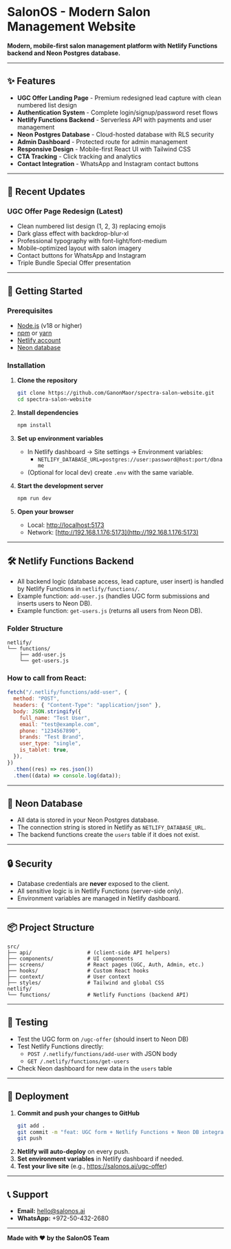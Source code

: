 # SalonOS - Modern Salon Management Website

**Modern, mobile-first salon management platform with Netlify Functions backend and Neon Postgres database.**

---

## ✨ Features

- **UGC Offer Landing Page** - Premium redesigned lead capture with clean numbered list design
- **Authentication System** - Complete login/signup/password reset flows
- **Netlify Functions Backend** - Serverless API with payments and user management
- **Neon Postgres Database** - Cloud-hosted database with RLS security
- **Admin Dashboard** - Protected route for admin management
- **Responsive Design** - Mobile-first React UI with Tailwind CSS
- **CTA Tracking** - Click tracking and analytics
- **Contact Integration** - WhatsApp and Instagram contact buttons

---

## 🎨 Recent Updates

### UGC Offer Page Redesign (Latest)

- Clean numbered list design (1, 2, 3) replacing emojis
- Dark glass effect with backdrop-blur-xl
- Professional typography with font-light/font-medium
- Mobile-optimized layout with salon imagery
- Contact buttons for WhatsApp and Instagram
- Triple Bundle Special Offer presentation

---

## 🚀 Getting Started

### Prerequisites

- [Node.js](https://nodejs.org/en/) (v18 or higher)
- [npm](https://www.npmjs.com/) or [yarn](https://yarnpkg.com/)
- [Netlify account](https://netlify.com/)
- [Neon database](https://neon.tech/)

### Installation

1. **Clone the repository**

   ```bash
   git clone https://github.com/GanonMaor/spectra-salon-website.git
   cd spectra-salon-website
   ```

2. **Install dependencies**

   ```bash
   npm install
   ```

3. **Set up environment variables**

   - In Netlify dashboard → Site settings → Environment variables:
     - `NETLIFY_DATABASE_URL=postgres://user:password@host:port/dbname`
   - (Optional for local dev) create `.env` with the same variable.

4. **Start the development server**

   ```bash
   npm run dev
   ```

5. **Open your browser**
   - Local: [http://localhost:5173](http://localhost:5173)
   - Network: [http://192.168.1.176:5173](http://192.168.1.176:5173)

---

## 🛠️ Netlify Functions Backend

- All backend logic (database access, lead capture, user insert) is handled by Netlify Functions in `netlify/functions/`.
- Example function: `add-user.js` (handles UGC form submissions and inserts users to Neon DB).
- Example function: `get-users.js` (returns all users from Neon DB).

### Folder Structure

```
netlify/
└── functions/
    ├── add-user.js
    └── get-users.js
```

### How to call from React:

```js
fetch("/.netlify/functions/add-user", {
  method: "POST",
  headers: { "Content-Type": "application/json" },
  body: JSON.stringify({
    full_name: "Test User",
    email: "test@example.com",
    phone: "1234567890",
    brands: "Test Brand",
    user_type: "single",
    is_tablet: true,
  }),
})
  .then((res) => res.json())
  .then((data) => console.log(data));
```

---

## 🔗 Neon Database

- All data is stored in your Neon Postgres database.
- The connection string is stored in Netlify as `NETLIFY_DATABASE_URL`.
- The backend functions create the `users` table if it does not exist.

---

## 🔒 Security

- Database credentials are **never** exposed to the client.
- All sensitive logic is in Netlify Functions (server-side only).
- Environment variables are managed in Netlify dashboard.

---

## 📦 Project Structure

```
src/
├── api/                  # (client-side API helpers)
├── components/           # UI components
├── screens/              # React pages (UGC, Auth, Admin, etc.)
├── hooks/                # Custom React hooks
├── context/              # User context
├── styles/               # Tailwind and global CSS
netlify/
└── functions/            # Netlify Functions (backend API)
```

---

## 🧪 Testing

- Test the UGC form on `/ugc-offer` (should insert to Neon DB)
- Test Netlify Functions directly:
  - `POST /.netlify/functions/add-user` with JSON body
  - `GET /.netlify/functions/get-users`
- Check Neon dashboard for new data in the `users` table

---

## 🚀 Deployment

1. **Commit and push your changes to GitHub**
   ```bash
   git add .
   git commit -m "feat: UGC form + Netlify Functions + Neon DB integration"
   git push
   ```
2. **Netlify will auto-deploy** on every push.
3. **Set environment variables** in Netlify dashboard if needed.
4. **Test your live site** (e.g., https://salonos.ai/ugc-offer)

---

## 📞 Support

- **Email:** hello@salonos.ai
- **WhatsApp:** +972-50-432-2680

---

**Made with ❤️ by the SalonOS Team**
